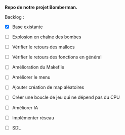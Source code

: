 **Repo de notre projet Bomberman.**

Backlog : 
- [x] Base existante
- [ ] Explosion en chaîne des bombes
- [ ] Vérifier le retours des mallocs
- [ ] Vérifier le retours des fonctions en général
- [ ] Amélioration du Makefile
- [ ] Améliorer le menu
- [ ] Ajouter création de map aléatoires
- [ ] Créer une boucle de jeu qui ne dépend pas du CPU
- [ ] Améliorer IA
- [ ] Implémenter réseau
- [ ] SDL

